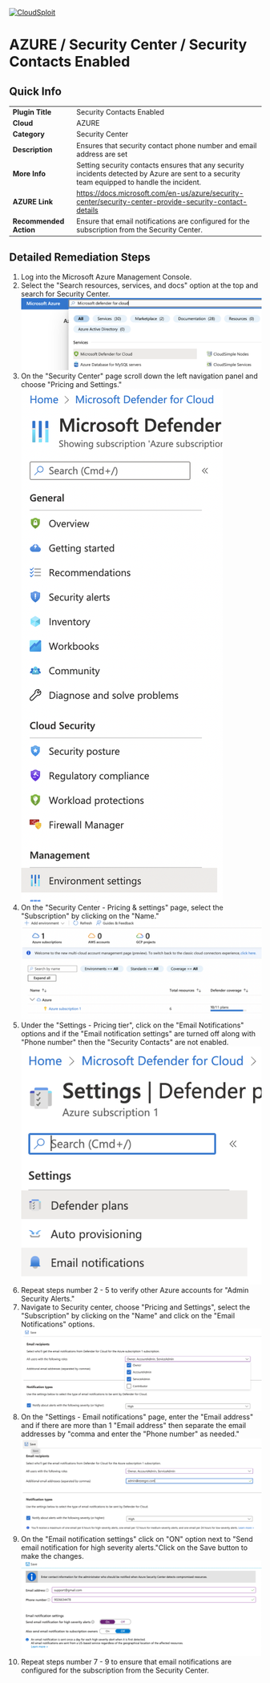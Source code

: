 [![CloudSploit](https://cloudsploit.com/img/logo-new-big-text-100.png "CloudSploit")](https://cloudsploit.com)

# AZURE / Security Center / Security Contacts Enabled

## Quick Info

| | |
|-|-|
| **Plugin Title** | Security Contacts Enabled |
| **Cloud** | AZURE |
| **Category** | Security Center |
| **Description** | Ensures that security contact phone number and email address are set |
| **More Info** | Setting security contacts ensures that any security incidents detected by Azure are sent to a security team equipped to handle the incident. |
| **AZURE Link** | https://docs.microsoft.com/en-us/azure/security-center/security-center-provide-security-contact-details |
| **Recommended Action** | Ensure that email notifications are configured for the subscription from the Security Center. |

## Detailed Remediation Steps
1. Log into the Microsoft Azure Management Console.
2. Select the "Search resources, services, and docs" option at the top and search for Security Center. </br> <img src="/resources/azure/securitycenter/security-contacts-enabled/step2.png"/>
3. On the "Security Center" page scroll down the left navigation panel and choose "Pricing and Settings."</br> <img src="/resources/azure/securitycenter/security-contacts-enabled/step3.png"/>
4. On the "Security Center - Pricing & settings" page, select the "Subscription" by clicking on the "Name."</br> <img src="/resources/azure/securitycenter/security-contacts-enabled/step4.png"/>
5. Under the "Settings - Pricing tier", click on the "Email Notifications" options and if the "Email notification settings" are turned off along with "Phone number" then the "Security Contacts" are not enabled.</br> <img src="/resources/azure/securitycenter/security-contacts-enabled/step5.png"/>
6. Repeat steps number 2 - 5 to verify other Azure accounts for "Admin Security Alerts."</br>
7. Navigate to Security center, choose "Pricing and Settings", select the "Subscription" by clicking on the "Name" and click on the "Email Notifications" options.</br> <img src="/resources/azure/securitycenter/security-contacts-enabled/step7.png"/>
8. On the "Settings - Email notifications" page, enter the "Email address" and if there are more than 1 "Email address" then separate the email addresses by "comma and enter the "Phone number" as needed."</br> <img src="/resources/azure/securitycenter/security-contacts-enabled/step8.png"/>
9. On the "Email notification settings" click on "ON" option next to "Send email notification for high severity alerts."Click on the Save button to make the changes.</br> <img src="/resources/azure/securitycenter/security-contacts-enabled/step9.png"/>
10. Repeat steps number 7 - 9 to ensure that email notifications are configured for the subscription from the Security Center.</br>
